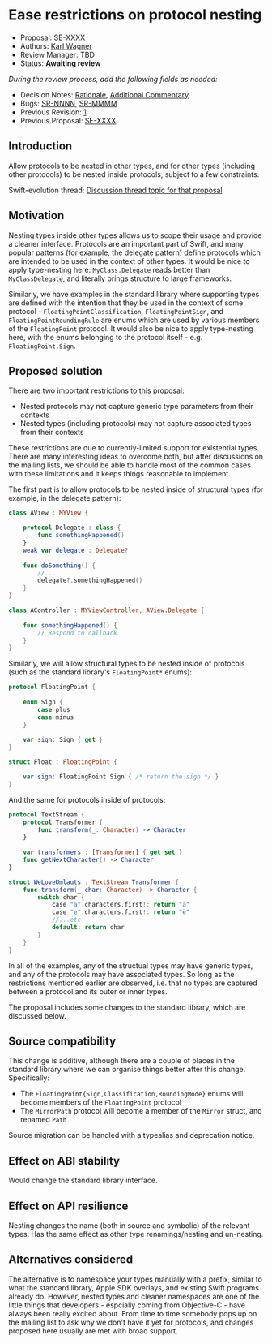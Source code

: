 # Ease restrictions on protocol nesting

* Proposal: [SE-XXXX](xxxx-ease-protocol-nesting.md)
* Authors: [Karl Wagner](https://github.com/karlwa)
* Review Manager: TBD
* Status: **Awaiting review**

*During the review process, add the following fields as needed:*

* Decision Notes: [Rationale](https://lists.swift.org/pipermail/swift-evolution/), [Additional Commentary](https://lists.swift.org/pipermail/swift-evolution/)
* Bugs: [SR-NNNN](https://bugs.swift.org/browse/SR-NNNN), [SR-MMMM](https://bugs.swift.org/browse/SR-MMMM)
* Previous Revision: [1](https://github.com/apple/swift-evolution/blob/...commit-ID.../proposals/NNNN-filename.md)
* Previous Proposal: [SE-XXXX](XXXX-filename.md)

## Introduction

Allow protocols to be nested in other types, and for other types (including other protocols) to be nested inside protocols, subject to a few constraints.

Swift-evolution thread: [Discussion thread topic for that proposal](https://lists.swift.org/pipermail/swift-evolution/Week-of-Mon-20161017/028112.html)

## Motivation

Nesting types inside other types allows us to scope their usage and provide a cleaner interface. Protocols are an important part of Swift, and many popular patterns (for example, the delegate pattern) define protocols which are intended to be used in the context of other types. It would be nice to apply type-nesting here: `MyClass.Delegate` reads better than `MyClassDelegate`, and literally brings structure to large frameworks.

Similarly, we have examples in the standard library where supporting types are defined with the intention that they be used in the context of some protocol - `FloatingPointClassification`, `FloatingPointSign`, and `FloatingPointRoundingRule` are enums which are used by various members of the `FloatingPoint` protocol. It would also be nice to apply type-nesting here, with the enums belonging to the protocol itself - e.g. `FloatingPoint.Sign`.

## Proposed solution

There are two important restrictions to this proposal:
- Nested protocols may not capture generic type parameters from their contexts
- Nested types (including protocols) may not capture associated types from their contexts

These restrictions are due to currently-limited support for existential types. There are many interesting ideas to overcome both, but after discussions on the mailing lists, we should be able to handle most of the common cases with these limitations and it keeps things reasonable to implement.

The first part is to allow protocols to be nested inside of structural types (for example, in the delegate pattern):

```swift
class AView : MYView {

    protocol Delegate : class {
        func somethingHappened()
    }
    weak var delegate : Delegate?
    
    func doSomething() {
        //...
        delegate?.somethingHappened()
    }
}

class AController : MYViewController, AView.Delegate {
    
    func somethingHappened() {
        // Respond to callback
    }
}
```

Similarly, we will allow structural types to be nested inside of protocols (such as the standard library's `FloatingPoint*` enums):


```swift
protocol FloatingPoint {
    
    enum Sign {
        case plus
        case minus
    }
    
    var sign: Sign { get }
}

struct Float : FloatingPoint {

    var sign: FloatingPoint.Sign { /* return the sign */ }
}
```

And the same for protocols inside of protocols:

```swift
protocol TextStream {
    protocol Transformer {
        func transform(_: Character) -> Character
    }
    
    var transformers : [Transformer] { get set }
    func getNextCharacter() -> Character
}

struct WeLoveUmlauts : TextStream.Transformer {
    func transform(_ char: Character) -> Character {
        switch char {
            case "a".characters.first!: return "ä"
            case "e".characters.first!: return "ë"
            //...etc
            default: return char
        }
    }
}
```

In all of the examples, any of the structual types may have generic types, and any of the protocols may have associated types. So long as the restrictions mentioned earlier are observed, i.e. that no types are captured between a protocol and its outer or inner types.

The proposal includes some changes to the standard library, which are discussed below.

## Source compatibility

This change is additive, although there are a couple of places in the standard library where we can organise things better after this change. Specifically:

- The `FloatingPoint{Sign,Classification,RoundingMode}` enums will become members of the `FloatingPoint` protocol
- The `MirrorPath` protocol will become a member of the `Mirror` struct, and renamed `Path`

Source migration can be handled with a typealias and deprecation notice.

## Effect on ABI stability

Would change the standard library interface.

## Effect on API resilience

Nesting changes the name (both in source and symbolic) of the relevant types. Has the same effect as other type renamings/nesting and un-nesting.

## Alternatives considered

The alternative is to namespace your types manually with a prefix, similar to what the standard library, Apple SDK overlays, and existing Swift programs already do. However, nested types and cleaner namespaces are one of the little things that developers - espcially coming from Objective-C - have always been really excited about. From time to time somebody pops up on the mailing list to ask why we don't have it yet for protocols, and changes proposed here usually are met with broad support.
